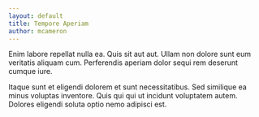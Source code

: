 ```yaml
---
layout: default
title: Tempore Aperiam
author: mcameron
---
```


Enim labore repellat nulla ea. Quis sit aut aut. Ullam non dolore sunt eum veritatis aliquam cum. Perferendis aperiam dolor sequi rem deserunt cumque iure.

Itaque sunt et eligendi dolorem et sunt necessitatibus. Sed similique ea minus voluptas inventore. Quis qui qui ut incidunt voluptatem autem. Dolores eligendi soluta optio nemo adipisci est.
